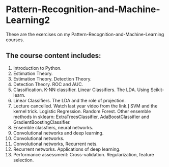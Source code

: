 # Pattern-Recognition-and-Machine-Learning2
These are the exercises on my Pattern-Recognition-and-Machine-Learning courses. 

## The course content includes:

1.	Introduction to Python.
2.	Estimation Theory.
3.	Estimation Theory. Detection Theory.
4.	Detection Theory. ROC and AUC. 
5.	Classification. K-NN classifier. Linear Classifiers. The LDA. Using Scikit-learn.
6.	Linear Classifiers. The LDA and the role of projection.
7.	Lecture cancelled. Watch last year video from the link.] SVM and the kernel trick. Logistic Regression. Random Forest. Other ensemble methods in sklearn: ExtraTreesClassifier, AdaBoostClassifier and GradientBoostingClassifier. 
8.	Ensemble classfiers, neural networks.
9.	Convolutional networks and deep learning.
10.	Convolutional networks.
11.	Convolutional networks, Recurrent nets.
12.	Recurrent networks. Applications of deep learning.
13.	Performance assessment: Cross-validation. Regularization, feature selection.

